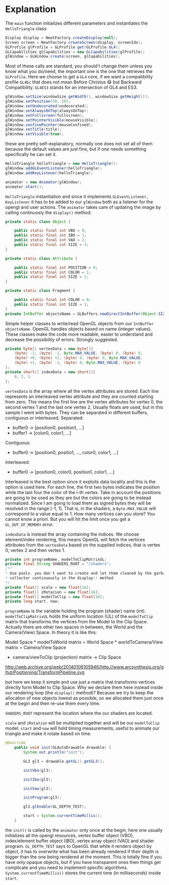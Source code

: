 # Explanation

The `main` function initializes different parameters and instantiates the `HelloTriangle` class
```java
Display display = NewtFactory.createDisplay(null);
Screen screen = NewtFactory.createScreen(display, screenIdx);
GLProfile glProfile = GLProfile.get(GLProfile.GL4);
GLCapabilities glCapabilities = new GLCapabilities(glProfile);
glWindow = GLWindow.create(screen, glCapabilities);
```
Most of these calls are standard, you should't change them unless you know what you do/need, the important one is the one that retrieves the `GLProfile`. Here we choose to get a `GL4` core, if we want a compatibility profile `GL4bc` that does not mean Before Christus :smile: but Backward Compatibility. `GL4ES3` stands for an intersection of GL4 and ES3.
```java
glWindow.setSize(windowSize.getWidth(), windowSize.getHeight());
glWindow.setPosition(50, 50);
glWindow.setUndecorated(undecorated);
glWindow.setAlwaysOnTop(alwaysOnTop);
glWindow.setFullscreen(fullscreen);
glWindow.setPointerVisible(mouseVisible);
glWindow.confinePointer(mouseConfined);
glWindow.setTitle(title);
glWindow.setVisible(true);
```
these are pretty self-explanatory, normally one does not set all of them because the default values are just fine, but if one needs something specifically he can set it.
```java
HelloTriangle helloTriangle = new HelloTriangle();
glWindow.addGLEventListener(helloTriangle);
glWindow.addKeyListener(helloTriangle);

animator = new Animator(glWindow);
animator.start();
```
`HelloTriangle` instantiation and since it implements `GLEventListener, KeyListener` it has to be added to our `glWindow` both as a listener for the opengl and user actions. The `animator` takes care of updating the image by calling continuosly the `display()` method.
```java
private static class Object {

    public static final int VBO = 0;
    public static final int IBO = 1;
    public static final int VAO = 2;
    public static final int SIZE = 3;
}

private static class Attribute {

    public static final int POSITION = 0;
    public static final int COLOR = 1;
    public static final int SIZE = 2;
}

private static class Fragment {

    public static final int COLOR = 0;
    public static final int SIZE = 1;
}
private IntBuffer objectsName = GLBuffers.newDirectIntBuffer(Object.SIZE);
```
Simple helper classes to write/read OpenGL objects from our `IntBuffer objectsName`. OpenGL handles objects based on name (integer values). These classes make the code more readable, easier to understand and decrease the possibility of errors. Strongly suggested.
```java
private byte[] vertexData = new byte[]{
    (byte) -1, (byte) -1, Byte.MAX_VALUE, (byte) 0, (byte) 0,
    (byte) +0, (byte) +2, (byte) 0, (byte) 0, Byte.MAX_VALUE,
    (byte) +1, (byte) -1, (byte) 0, Byte.MAX_VALUE, (byte) 0
};
private short[] indexData = new short[]{
    0, 2, 1
};
```
`vertexData` is the array where all the vertex attributes are stored. Each line represents an interleaved vertex attribute and they are counted starting from zero. This means the first line are the vertex attributes for vertex 0, the second vertex 1 and the last one vertex 2. Usually floats are used, but in this sample I went with bytes. 
They can be separated in different buffers, contiguous or interleaved.
Separated:
* buffer0 -> [position0, position1, ...]
* buffer1 -> [color0, color1, ...]

Contiguous:
* buffer0 -> [position0, positio1, ..., color0, color1, ...]

Interleaved:
* buffer0 -> [position0, color0, position1, color1, ...]
 

Interleaved is the best option since it exploits data locality and this is the option is used here. For each line, the first two bytes indicates the position while the last four the color of the i-th vertex. Take in account the positions are going to be used as they are but the colors are going to be instead normalized. Since I am going to load them as signed bytes they will be resolved in the range [-1, 1]. That is, in the shaders, a `Byte.MAX_VALUE` will correspond to a value equal to 1.
How many vertices can you store? You cannot know a priori. But you will hit the limit once you get a `GL_OUT_OF_MEMORY` error.

`indexData` is instead the array containing the indices. We choose element/index rendering, this means OpenGL will fetch the vertices attributes from the `vertexData` based on the supplied indices, that is vertex 0, vertex 2 and then vertex 1.
```java
private int programName, modelToClipMatrixUL;
private final String SHADERS_ROOT = "/shaders";
/**
* Use pools, you don't want to create and let them cleaned by the garbage
* collector continuously in the display() method.
*/
private float[] scale = new float[16];
private float[] zRotazion = new float[16];
private float[] modelToClip = new float[16];
private long start, now;
```
`programName` is the variable holding the program (shader) name (int). `modelToClipMatrixUL` holds the uniform 
location (UL) of the `modelToClip` matrix that transforms the vertices from the Model to the Clip Space. 
Actually there are other two spaces in between, the World and the Camera(View) Space. In theory it is like this:

Model Space * modelToWorld matrix = World Space * worldToCamera/View matrix = Camera/View Space 
* camera/viewToClip (projection) matrix -> Clip Space

http://web.archive.org/web/20140106105946/http://www.arcsynthesis.org/gltut/Positioning/TransformPipeline.svg

but here we keep it simple and use just a matrix that transforms vertices directly form Model to Clip Space.
Why we declare them here instead inside our rendering loop (the `display()` method)? Because we try to keep
the allocation of new objects lowest as possible, so we allocated them just once at the begin and then re-use
them every time.

`SHADERS_ROOT` represent the location where the our shaders are located.

`scale` and `zRotation` will be multiplied together and will be our `modelToClip` model. `start` and `now` 
will hold timing measurements, useful to animate our triangle and make it rotate based on time.
```java
@Override
    public void init(GLAutoDrawable drawable) {
        System.out.println("init");

        GL3 gl3 = drawable.getGL().getGL3();

        initVbo(gl3);

        initIbo(gl3);

        initVao(gl3);

        initProgram(gl3);

        gl3.glEnable(GL_DEPTH_TEST);

        start = System.currentTimeMillis();
    }
```
the `init()` is called by the `animator` only once at the begin, here one usually initializes all the opengl
resources, vertex buffer object (VBO), index/element buffer object (IBO), vertex array object (VAO) and shader
program. `GL_DEPTH_TEST` says to OpenGL that while it renders object by object, it has to overwrite what has
been already rendered if their depth is bigger than the one being rendered at the moment. This is totally 
fine if you have only opaque objects, but if you have transparent ones then things get complicate and you need
to implement specific algorithms. `System.currentTimeMillis()` stores the current time (in milliseconds) 
inside `start`.